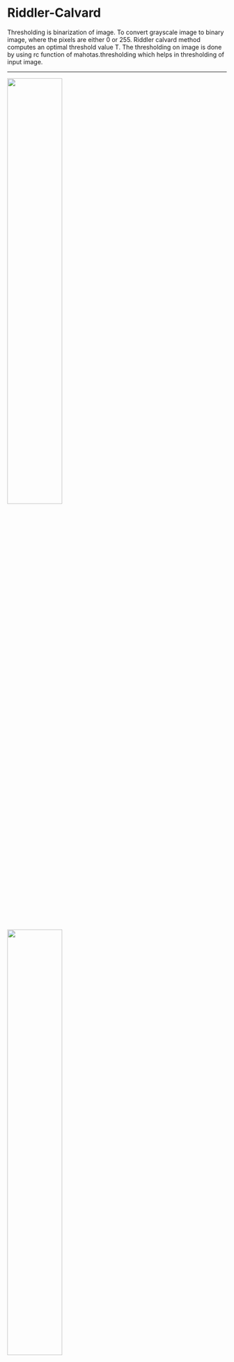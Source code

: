 # Riddler-Calvard

Thresholding is binarization of image. To convert grayscale image to binary image, where the pixels are either 0 or 255. Riddler calvard method computes an optimal threshold value T. The thresholding on image is done by using rc function of mahotas.thresholding which helps in thresholding of input image. 

---

<img src = "" width = "50%" />
<img src = "" width = " 50%" />
